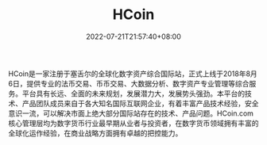 ﻿---
weight: 
title: "HCoin"
description: "HCoin是一家注册于塞舌尔的全球化数字资产综合国际站，正式上线于2018年8月6日，提供专业的法币交易、币币交易、大数据分析、数字资产专业管理等综合服务。"
date: 2022-07-21T21:57:40+08:00
lastmod: 2022-07-21T16:45:40+08:00
draft: false
authors: ["seven"]
featuredImage: "hcoin.webp"
link: "https://www.hcoin86.com/"
tags: ["交易所","HCoin"]
categories: ["navigation"]
navigation: ["交易所"]
lightgallery: true
toc: true
pinned: false
recommend: false
recommend1: false
---
HCoin是一家注册于塞舌尔的全球化数字资产综合国际站，正式上线于2018年8月6日，提供专业的法币交易、币币交易、大数据分析、数字资产专业管理等综合服务。平台具有长远、全面的未来规划，发展潜力大，发展势头强劲。本平台的技术、产品团队成员来自于各大知名国际互联网企业，有着丰富产品技术经验，安全意识一流，可以解决市面上绝大部分国际站存在的技术、产品问题。HCoin.com核心管理层均为数字货币行业最早期从业者与投资者，在数字货币领域拥有丰富的全球化运作经验，在商业战略方面拥有卓越的把控能力。
